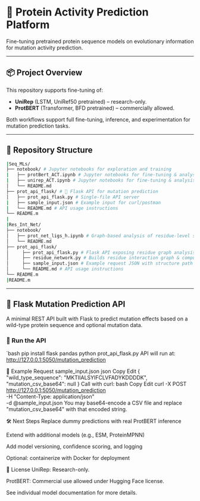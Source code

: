 # 🧬 Protein Activity Prediction Platform

Fine-tuning pretrained protein sequence models on evolutionary information for mutation activity prediction.

---

## 📦 Project Overview

This repository supports fine-tuning of:

- **UniRep** (LSTM, UniRef50 pretrained) – research-only.
- **ProtBERT** (Transformer, BFD pretrained) – commercially allowed.

Both workflows support full fine-tuning, inference, and experimentation for mutation prediction tasks.

---

## 📁 Repository Structure

```bash
|Seq_MLs/
├── notebook/ # Jupyter notebooks for exploration and training
|	├── protBert_ACT.ipynb # Jupyter notebooks for fine-tuning & analysis
|	├── unirep_ACT.ipynb # Jupyter notebooks for fine-tuning & analysis
│ 	└── README.md
├── prot_api_flask/ # 🧠 Flask API for mutation prediction
│	├── prot_api_flask.py # Single-file API server 
|	├── sample_input.json # Example input for curl/postman 
|	└── README.md # API usage instructions 
└── README.m
|
|Res_Int_Net/
├── notebook/
│ 	├── prot_net_ligs_h.ipynb # Graph-based analysis of residue-level structural networks
│ 	└── README.md
├── prot_api_flask/
│     ├── prot_api_flask.py # Flask API exposing residue graph analysis from structure
│     ├── residue_network.py # Builds residue interaction graph & computes centralities
│     ├── sample_input.json # Example request JSON with structure path
│     └── README.md # API usage instructions
└── README.m
|README.m
```


---

## 🚀 Flask Mutation Prediction API

A minimal REST API built with Flask to predict mutation effects based on a wild-type protein sequence and optional mutation data.

### 🔧 Run the API

`bash
pip install flask pandas
python prot_api_flask.py
API will run at:
http://127.0.0.1:5050/mutation_prediction

📡 Example Request
sample_input.json
json
Copy
Edit
{
  "wild_type_sequence": "MKTIIALSYIFCLVFADYKDDDDK",
  "mutation_csv_base64": null
}
Call with curl:
bash
Copy
Edit
curl -X POST http://127.0.0.1:5050/mutation_prediction \
  -H "Content-Type: application/json" \
  -d @sample_input.json
You may base64-encode a CSV file and replace "mutation_csv_base64" with that encoded string.

🛠️ Next Steps
Replace dummy predictions with real ProtBERT inference

Extend with additional models (e.g., ESM, ProteinMPNN)

Add model versioning, confidence scoring, and logging

Optional: containerize with Docker for deployment

📄 License
UniRep: Research-only.

ProtBERT: Commercial use allowed under Hugging Face license.

See individual model documentation for more details.
